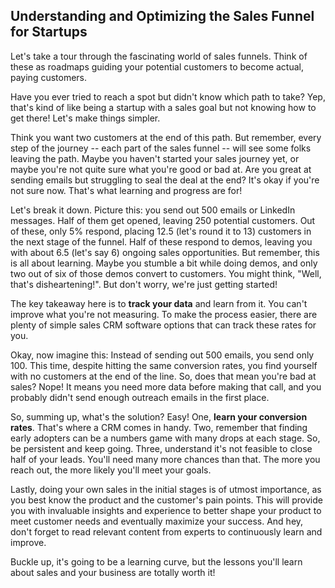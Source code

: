 ## Understanding and Optimizing the Sales Funnel for Startups

Let's take a tour through the fascinating world of sales funnels. Think of these as roadmaps guiding your potential customers to become actual, paying customers.

Have you ever tried to reach a spot but didn't know which path to take? Yep, that's kind of like being a startup with a sales goal but not knowing how to get there! Let's make things simpler.

Think you want two customers at the end of this path. But remember, every step of the journey -- each part of the sales funnel -- will see some folks leaving the path. Maybe you haven't started your sales journey yet, or maybe you're not quite sure what you're good or bad at. Are you great at sending emails but struggling to seal the deal at the end? It's okay if you're not sure now. That's what learning and progress are for!

Let's break it down. Picture this: you send out 500 emails or LinkedIn messages. Half of them get opened, leaving 250 potential customers. Out of these, only 5% respond, placing 12.5 (let's round it to 13) customers in the next stage of the funnel. Half of these respond to demos, leaving you with about 6.5 (let's say 6) ongoing sales opportunities. But remember, this is all about learning. Maybe you stumble a bit while doing demos, and only two out of six of those demos convert to customers. You might think, "Well, that's disheartening!". But don't worry, we're just getting started!

The key takeaway here is to **track your data** and learn from it. You can't improve what you're not measuring. To make the process easier, there are plenty of simple sales CRM software options that can track these rates for you.

Okay, now imagine this: Instead of sending out 500 emails, you send only 100. This time, despite hitting the same conversion rates, you find yourself with no customers at the end of the line. So, does that mean you're bad at sales? Nope! It means you need more data before making that call, and you probably didn't send enough outreach emails in the first place.

So, summing up, what's the solution? Easy! One, **learn your conversion rates**. That's where a CRM comes in handy. Two, remember that finding early adopters can be a numbers game with many drops at each stage. So, be persistent and keep going. Three, understand it's not feasible to close half of your leads. You'll need many more chances than that. The more you reach out, the more likely you'll meet your goals.

Lastly, doing your own sales in the initial stages is of utmost importance, as you best know the product and the customer's pain points. This will provide you with invaluable insights and experience to better shape your product to meet customer needs and eventually maximize your success. And hey, don't forget to read relevant content from experts to continuously learn and improve.

Buckle up, it's going to be a learning curve, but the lessons you'll learn about sales and your business are totally worth it!
